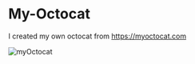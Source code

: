 # My-Octocat
I created my own octocat from https://myoctocat.com

![myOctocat ](https://user-images.githubusercontent.com/69377663/92299776-cd122b00-ef55-11ea-9bf4-588521a868e7.png)
